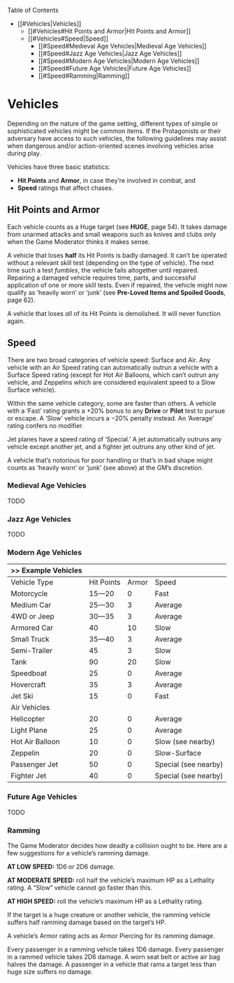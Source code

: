 
Table of Contents

- [[#Vehicles|Vehicles]]
	- [[#Vehicles#Hit Points and Armor|Hit Points and Armor]]
	- [[#Vehicles#Speed|Speed]]
		- [[#Speed#Medieval Age Vehicles|Medieval Age Vehicles]]
		- [[#Speed#Jazz Age Vehicles|Jazz Age Vehicles]]
		- [[#Speed#Modern Age Vehicles|Modern Age Vehicles]]
		- [[#Speed#Future Age Vehicles|Future Age Vehicles]]
		- [[#Speed#Ramming|Ramming]]

# Vehicles

Depending on the nature of the game setting, different types of simple or sophisticated vehicles might be common items. If the Protagonists or their adversary have access to such vehicles, the following guidelines may assist when dangerous and/or action-oriented scenes involving vehicles arise during play.

Vehicles have three basic statistics:

- **Hit Points** and **Armor**, in case they’re involved in combat, and
- **Speed** ratings that affect chases.

## Hit Points and Armor

Each vehicle counts as a Huge target (see **HUGE**, page 54). It takes damage from unarmed attacks and small weapons such as knives and clubs only when the Game Moderator thinks it makes sense.

A vehicle that loses **half** its Hit Points is badly damaged. It can’t be operated without a relevant skill test (depending on the type of vehicle). The next time such a test _fumbles_, the vehicle fails altogether until repaired. Repairing a damaged vehicle requires time, parts, and successful application of one or more skill tests. Even if repaired, the vehicle might now qualify as ‘heavily worn’ or ‘junk’ (see **Pre-Loved Items and Spoiled Goods**, page 62).

A vehicle that loses _all_ of its Hit Points is demolished. It will never function again.

## Speed

There are two broad categories of vehicle speed: Surface and Air. Any vehicle with an Air Speed rating can automatically outrun a vehicle with a Surface Speed rating (except for Hot Air Balloons, which can’t outrun any vehicle, and Zeppelins which are considered equivalent speed to a Slow Surface vehicle).

Within the same vehicle category, some are faster than others. A vehicle with a ‘Fast’ rating grants a +20% bonus to any **Drive** or **Pilot** test to pursue or escape. A ‘Slow’ vehicle incurs a −20% penalty instead. An ‘Average’ rating confers no modifier.

Jet planes have a speed rating of ‘Special.’ A jet automatically outruns any vehicle except another jet, and a fighter jet outruns any other kind of jet.

A vehicle that’s notorious for poor handling or that’s in bad shape might counts as ‘heavily worn’ or ‘junk’ (see above) at the GM’s discretion.

### Medieval Age Vehicles

TODO

### Jazz Age Vehicles

TODO

### Modern Age Vehicles

| >> Example Vehicles |  |  |  |
| ---- | ---- | ---- | ---- |
| Vehicle Type | Hit Points | Armor | Speed |
| Motorcycle | 15—20 | 0 | Fast |
| Medium Car | 25—30 | 3 | Average |
| 4WD or Jeep | 30—35 | 3 | Average |
| Armored Car | 40 | 10 | Slow |
| Small Truck | 35—40 | 3 | Average |
| Semi-Trailer | 45 | 3 | Slow |
| Tank | 90 | 20 | Slow |
| Speedboat | 25 | 0 | Average |
| Hovercraft | 35 | 3 | Average |
| Jet Ski | 15 | 0 | Fast |
| Air Vehicles |  |  |  |
| Helicopter | 20 | 0 | Average |
| Light Plane | 25 | 0 | Average |
| Hot Air Balloon | 10 | 0 | Slow (see nearby) |
| Zeppelin | 20 | 0 | Slow-Surface |
| Passenger Jet | 50 | 0 | Special (see nearby) |
| Fighter Jet | 40 | 0 | Special (see nearby) |

### Future Age Vehicles

TODO

### Ramming

The Game Moderator decides how deadly a collision ought to be. Here are a few suggestions for a vehicle’s ramming damage.

**AT LOW SPEED:** 1D6 or 2D6 damage.

**AT MODERATE SPEED:** roll half the vehicle’s maximum HP as a Lethality rating. A “Slow” vehicle cannot go faster than this.

**AT HIGH SPEED:** roll the vehicle’s maximum HP as a Lethality rating.

If the target is a huge creature or another vehicle, the ramming vehicle suffers half ramming damage based on the target’s HP.

A vehicle’s Armor rating acts as Armor Piercing for its ramming damage.

Every passenger in a ramming vehicle takes 1D6 damage. Every passenger in a rammed vehicle takes 2D6 damage. A worn seat belt or active air bag halves the damage. A passenger in a vehicle that rams a target less than huge size suffers no damage.